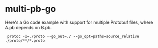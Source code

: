 # multi-pb-go
Here's a Go code example with support for multiple Protobuf files, where A.pb depends on B.pb.

```
 protoc -I=./proto --go_out=./ --go_opt=paths=source_relative ./proto/**/*.proto
```

